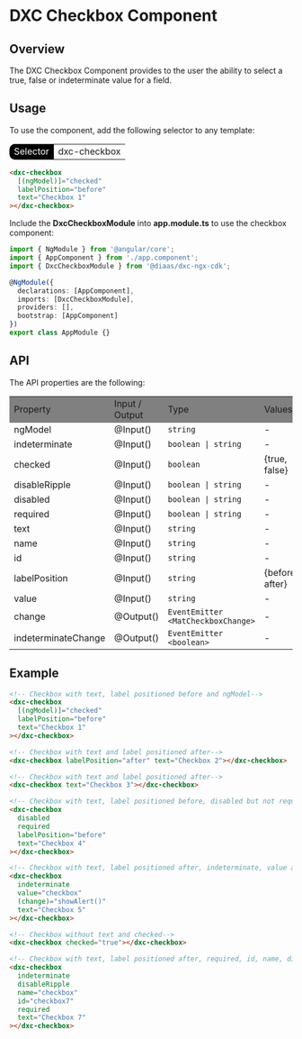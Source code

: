 # DXC Checkbox Component

## Overview

The DXC Checkbox Component provides to the user the ability to select a true, false or indeterminate value for a field.

## Usage

To use the component, add the following selector to any template:

<table style="border-radius: 10px">
    <tr>
        <td style="background-color: black; color: white">Selector</td>
        <td>dxc-checkbox</td>
    </tr>
</table>

```html
<dxc-checkbox
  [(ngModel)]="checked"
  labelPosition="before"
  text="Checkbox 1"
></dxc-checkbox>
```

Include the **DxcCheckboxModule** into **app.module.ts** to use the checkbox component:

```ts
import { NgModule } from '@angular/core';
import { AppComponent } from './app.component';
import { DxcCheckboxModule } from '@diaas/dxc-ngx-cdk';

@NgModule({
  declarations: [AppComponent],
  imports: [DxcCheckboxModule],
  providers: [],
  bootstrap: [AppComponent]
})
export class AppModule {}
```

## API

The API properties are the following:

<table>
    <tr style="background-color: grey">
        <td>Property</td>
        <td>Input / Output</td>
        <td>Type</td>
        <td>Values</td>
        <td>Required</td>
        <td>Default</td>
    </tr>
    <tr>
        <td>ngModel</td>
        <td>@Input()</td>
        <td><code>string</code></td>
        <td>-</td>
        <td>No</td>
        <td>""</td>
    </tr>
    <tr>
        <td>indeterminate</td>
        <td>@Input()</td>
        <td><code>boolean | string</code></td>
        <td>-</td>
        <td>No</td>
        <td>false</td>
    </tr>
    <tr>
        <td>checked</td>
        <td>@Input()</td>
        <td><code>boolean</code></td>
        <td>{true, false}</td>
        <td>No</td>
        <td>false</td>
    </tr>
    <tr>
        <td>disableRipple</td>
        <td>@Input()</td>
        <td><code>boolean | string</code></td>
        <td>-</td>
        <td>No</td>
        <td>false</td>
    </tr>
     <tr>
        <td>disabled</td>
        <td>@Input()</td>
        <td><code>boolean | string</code></td>
        <td>-</td>
        <td>No</td>
        <td>false</td>
    </tr>
     <tr>
        <td>required</td>
        <td>@Input()</td>
        <td><code>boolean | string</code></td>
        <td>-</td>
        <td>No</td>
        <td>false</td>
    </tr>
    <tr>
        <td>text</td>
        <td>@Input()</td>
        <td><code>string</code></td>
        <td>-</td>
        <td>No</td>
        <td>""</td>
    </tr>
    <tr>
        <td>name</td>
        <td>@Input()</td>
        <td><code>string</code></td>
        <td>-</td>
        <td>No</td>
        <td>""</td>
    </tr>
    <tr>
        <td>id</td>
        <td>@Input()</td>
        <td><code>string</code></td>
        <td>-</td>
        <td>No</td>
        <td>""</td>
    </tr>
    <tr>
        <td>labelPosition</td>
        <td>@Input()</td>
        <td><code>string</code></td>
        <td>{before, after}</td>
        <td>No</td>
        <td>"after"</td>
    </tr>
    <tr>
        <td>value</td>
        <td>@Input()</td>
        <td><code>string</code></td>
        <td>-</td>
        <td>No</td>
        <td>""</td>
    </tr>
    <tr>
        <td>change</td>
        <td>@Output()</td>
        <td><code>EventEmitter &lt;MatCheckboxChange&gt;</code></td>
        <td>-</td>
        <td>No</td>
        <td>""</td>
    </tr>
    <tr>
        <td>indeterminateChange</td>
        <td>@Output()</td>
        <td><code>EventEmitter &lt;boolean&gt;</code></td>
        <td>-</td>
        <td>No</td>
        <td>""</td>
    </tr>
</table>

## Example

```html
<!-- Checkbox with text, label positioned before and ngModel-->
<dxc-checkbox
  [(ngModel)]="checked"
  labelPosition="before"
  text="Checkbox 1"
></dxc-checkbox>

<!-- Checkbox with text and label positioned after-->
<dxc-checkbox labelPosition="after" text="Checkbox 2"></dxc-checkbox>

<!-- Checkbox with text and label positioned after-->
<dxc-checkbox text="Checkbox 3"></dxc-checkbox>

<!-- Checkbox with text, label positioned before, disabled but not required (required is not available if disabled is applied)-->
<dxc-checkbox
  disabled
  required
  labelPosition="before"
  text="Checkbox 4"
></dxc-checkbox>

<!-- Checkbox with text, label positioned after, indeterminate, value and showAlert is triggered when checkbox state changes-->
<dxc-checkbox
  indeterminate
  value="checkbox"
  (change)="showAlert()"
  text="Checkbox 5"
></dxc-checkbox>

<!-- Checkbox without text and checked-->
<dxc-checkbox checked="true"></dxc-checkbox>

<!-- Checkbox with text, label positioned after, required, id, name, disbleRipple and indeterminate-->
<dxc-checkbox
  indeterminate
  disableRipple
  name="checkbox"
  id="checkbox7"
  required
  text="Checkbox 7"
></dxc-checkbox>
```
